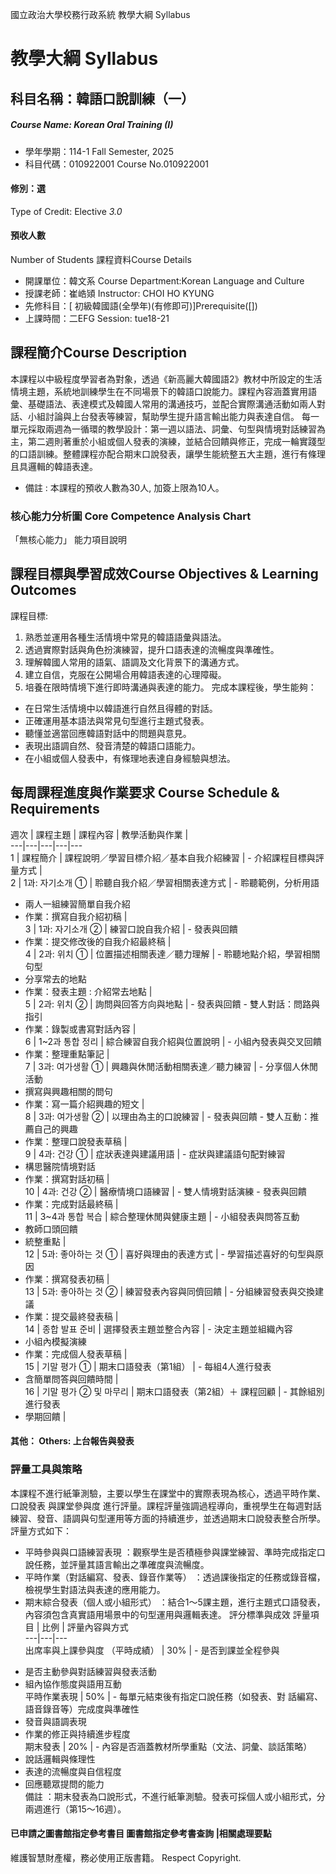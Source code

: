 國立政治大學校務行政系統 教學大綱 Syllabus
# 教學大綱 Syllabus
##  科目名稱：韓語口說訓練（一）
#####  Course Name: Korean Oral Training (I)
  * 學年學期：114-1 Fall Semester, 2025 
  * 科目代碼：010922001 Course No.010922001
#### 修別：選
Type of Credit: Elective 
_3.0_
#### 預收人數
Number of Students
課程資料Course Details
  * 開課單位：韓文系 Course Department:Korean Language and Culture 
  * 授課老師：崔峼熲 Instructor: CHOI HO KYUNG 
  * 先修科目：[ 初級韓國語(全學年)(有修即可)]Prerequisite([])
  * 上課時間：二EFG Session: tue18-21
##  課程簡介Course Description
本課程以中級程度學習者為對象，透過《新高麗大韓國語2》教材中所設定的生活情境主題，系統地訓練學生在不同場景下的韓語口說能力。課程內容涵蓋實用語彙、基礎語法、表達模式及韓國人常用的溝通技巧，並配合實際溝通活動如兩人對話、小組討論與上台發表等練習，幫助學生提升語言輸出能力與表達自信。
每一單元採取兩週為一循環的教學設計：第一週以語法、詞彙、句型與情境對話練習為主，第二週則著重於小組或個人發表的演練，並結合回饋與修正，完成一輪實踐型的口語訓練。整體課程亦配合期末口說發表，讓學生能統整五大主題，進行有條理且具邏輯的韓語表達。
* 備註 : 本課程的預收人數為30人, 加簽上限為10人。
###  核心能力分析圖 Core Competence Analysis Chart
「無核心能力」 
能力項目說明
##  課程目標與學習成效Course Objectives & Learning Outcomes 
課程目標: 
1. 熟悉並運用各種生活情境中常見的韓語語彙與語法。
2. 透過實際對話與角色扮演練習，提升口語表達的流暢度與準確性。
3. 理解韓國人常用的語氣、語調及文化背景下的溝通方式。
4. 建立自信，克服在公開場合用韓語表達的心理障礙。
5. 培養在限時情境下進行即時溝通與表達的能力。
完成本課程後，學生能夠：
- 在日常生活情境中以韓語進行自然且得體的對話。
- 正確運用基本語法與常見句型進行主題式發表。
- 聽懂並適當回應韓語對話中的問題與意見。
- 表現出語調自然、發音清楚的韓語口語能力。
- 在小組或個人發表中，有條理地表達自身經驗與想法。
##  每周課程進度與作業要求 Course Schedule & Requirements
週次 |  課程主題 |  課程內容 |  教學活動與作業 |   
---|---|---|---|---  
1 |  課程簡介 |  課程說明／學習目標介紹／基本自我介紹練習 |  - 介紹課程目標與評量方式 |   
2 |  1과:  자기소개 ① |  聆聽自我介紹／學習相關表達方式 |  - 聆聽範例，分析用語  
- 兩人一組練習簡單自我介紹  
- 作業：撰寫自我介紹初稿 |   
3 |  1과: 자기소개 ② |  練習口說自我介紹 |  - 發表與回饋  
- 作業：提交修改後的自我介紹最終稿 |   
4 |  2과: 위치 ① |  位置描述相關表達／聽力理解 |  - 聆聽地點介紹，學習相關句型  
- 分享常去的地點  
- 作業：發表主題 : 介紹常去地點 |   
5 |  2과: 위치 ② |  詢問與回答方向與地點 |  - 發表與回饋 - 雙人對話：問路與指引  
- 作業：錄製或書寫對話內容 |   
6 |  1~2과 통합 정리 |  綜合練習自我介紹與位置說明 |  - 小組內發表與交叉回饋  
- 作業：整理重點筆記 |   
7 |  3과: 여가생활 ① |  興趣與休閒活動相關表達／聽力練習 |  - 分享個人休閒活動  
- 撰寫與興趣相關的問句  
- 作業：寫一篇介紹興趣的短文 |   
8 |  3과: 여가생활 ② |  以理由為主的口說練習 |  - 發表與回饋 - 雙人互動：推薦自己的興趣  
- 作業：整理口說發表草稿 |   
9 |  4과: 건강 ① |  症狀表達與建議用語 |  - 症狀與建議語句配對練習  
- 構思醫院情境對話  
- 作業：撰寫對話初稿 |   
10 |  4과: 건강 ② |  醫療情境口語練習 |  - 雙人情境對話演練 - 發表與回饋  
- 作業：完成對話最終稿 |   
11 |  3~4과 통합 복습 |  綜合整理休閒與健康主題 |  - 小組發表與問答互動  
- 教師口頭回饋  
- 統整重點 |   
12 |  5과: 좋아하는 것 ① |  喜好與理由的表達方式 |  - 學習描述喜好的句型與原因  
- 作業：撰寫發表初稿 |   
13 |  5과: 좋아하는 것 ② |  練習發表內容與同儕回饋 |  - 分組練習發表與交換建議  
- 作業：提交最終發表稿 |   
14 |  종합 발표 준비 |  選擇發表主題並整合內容 |  - 決定主題並組織內容  
- 小組內模擬演練  
- 作業：完成個人發表草稿 |   
15 |  기말 평가 ① |  期末口語發表（第1組） |  - 每組4人進行發表  
- 含簡單問答與回饋時間 |   
16 |  기말 평가 ② 및 마무리 |  期末口語發表（第2組）＋ 課程回顧 |  - 其餘組別進行發表  
- 學期回饋 |   
####  其他： Others: 上台報告與發表 
### 評量工具與策略
本課程不進行紙筆測驗，主要以學生在課堂中的實際表現為核心，透過平時作業、口說發表 與課堂參與度 進行評量。課程評量強調過程導向，重視學生在每週對話練習、發音、語調與句型運用等方面的持續進步，並透過期末口說發表整合所學。評量方式如下：
  * 平時參與與口語練習表現 ：觀察學生是否積極參與課堂練習、準時完成指定口說任務，並評量其語言輸出之準確度與流暢度。
  * 平時作業（對話編寫、發表、錄音作業等） ：透過課後指定的任務或錄音檔，檢視學生對語法與表達的應用能力。
  * 期末綜合發表（個人或小組形式） ：結合1～5課主題，進行主題式口語發表，內容須包含真實語用場景中的句型運用與邏輯表達。
評分標準與成效
評量項目 |  比例 |  評量內容與方式  
---|---|---  
出席率與上課參與度 （平時成績） |  30% |  - 是否到課並全程參與  
- 是否主動參與對話練習與發表活動  
- 組內協作態度與語用互動  
平時作業表現 |  50% |  - 每單元結束後有指定口說任務（如發表、對 話編寫、語音錄音等）完成度與準確性  
- 發音與語調表現  
- 作業的修正與持續進步程度  
期末發表 |  20% |  - 內容是否涵蓋教材所學重點（文法、詞彙、談話策略）  
- 說話邏輯與條理性  
- 表達的流暢度與自信程度  
- 回應聽眾提問的能力  
備註 ：期末發表為口說形式，不進行紙筆測驗。發表可採個人或小組形式，分兩週進行（第15～16週）。
####  已申請之圖書館指定參考書目  圖書館指定參考書查詢 |相關處理要點
維護智慧財產權，務必使用正版書籍。 Respect Copyright.